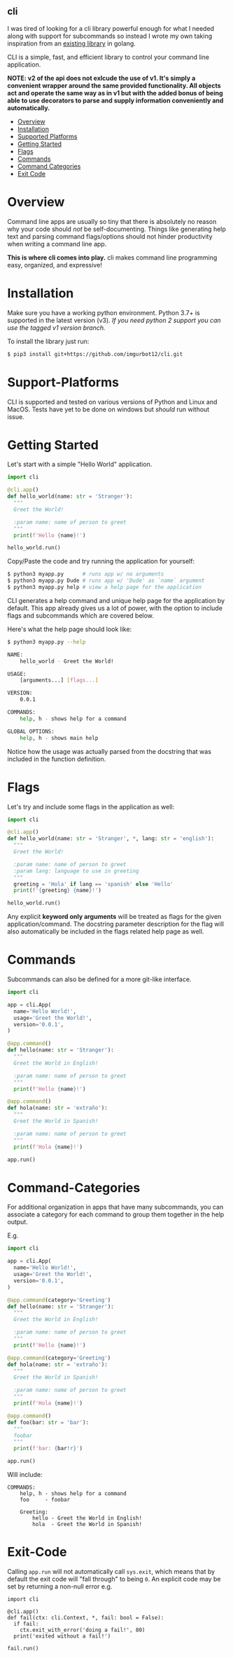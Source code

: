 cli
---

I was tired of looking for a cli library powerful enough for what I needed along with
support for subcommands so instead I wrote my own taking inspiration from an 
[existing library](https://github.com/urfave/cli) in golang.

CLI is a simple, fast, and efficient library to control your command line application.

**NOTE: v2 of the api does not exlcude the use of v1. It's simply a convenient wrapper
around the same provided functionality. All objects act and operate the same way
as in v1 but with the added bonus of being able to use decorators to parse and supply
information conveniently and automatically.**

<!-- toc -->

- [Overview](#Overview)
- [Installation](#Installation)
- [Supported Platforms](#Supported-Platforms)
- [Getting Started](#Getting-Started)
- [Flags](#Flags)
- [Commands](#Commands)
- [Command Categories](#Command-Categories)
- [Exit Code](#Exit-Code)

<!-- tocstop -->

# Overview

Command line apps are usually so tiny that there is absolutely no reason why
your code should *not* be self-documenting. Things like generating help text and
parsing command flags/options should not hinder productivity when writing a
command line app.

**This is where cli comes into play.** cli makes command line programming easy,
organized, and expressive!

# Installation

Make sure you have a working python environment. Python 3.7+ is supported in the latest
version (v3). _If you need python 2 support you can use the tagged v1 version branch._

To install the library just run:
```bash
$ pip3 install git+https://github.com/imgurbot12/cli.git
```

# Support-Platforms

CLI is supported and tested on various versions of Python and Linux and MacOS.
Tests have yet to be done on windows but _should_ run without issue.

# Getting Started

Let's start with a simple "Hello World" application.

```python
import cli

@cli.app()
def hello_world(name: str = 'Stranger'):
  """
  Greet the World!

  :param name: name of person to greet
  """
  print(f'Hello {name}!')

hello_world.run()
```

Copy/Paste the code and try running the application for yourself:
```bash
$ python3 myapp.py      # runs app w/ no arguments
$ python3 myapp.py Dude # runs app w/ 'Dude' as `name` argument 
$ python3 myapp.py help # view a help page for the application
```

CLI generates a help command and unique help page for the application 
by default. This app already gives us a lot of power, with the option 
to include flags and subcommands which are covered below.

Here's what the help page should look like:
```bash
$ python3 myapp.py --help

NAME:
    hello_world - Greet the World!

USAGE:
    [arguments...] [flags...]

VERSION:
    0.0.1

COMMANDS:
    help, h - shows help for a command

GLOBAL OPTIONS:
    help, h - shows main help
```

Notice how the usage was actually parsed from the docstring
that was included in the function definition.

# Flags

Let's try and include some flags in the application as well:

```python
import cli

@cli.app()
def hello_world(name: str = 'Stranger', *, lang: str = 'english'):
  """
  Greet the World!

  :param name: name of person to greet
  :param lang: language to use in greeting
  """
  greeting = 'Hola' if lang == 'spanish' else 'Hello'
  print(f'{greeting} {name}!')

hello_world.run()
```

Any explicit **keyword only arguments** will be treated as flags for
the given application/command. The docstring parameter description
for the flag will also automatically be included in the flags related 
help page as well.

# Commands

Subcommands can also be defined for a more git-like interface.

```python
import cli

app = cli.App(
  name='Hello World!',
  usage='Greet the World!',
  version='0.0.1',
)

@app.command()
def hello(name: str = 'Stranger'):
  """
  Greet the World in English!

  :param name: name of person to greet
  """
  print(f'Hello {name}!')

@app.command()
def hola(name: str = 'extraño'):
  """
  Greet the World in Spanish!

  :param name: name of person to greet
  """
  print(f'Hola {name}!')

app.run()
```

# Command-Categories

For additional organization in apps that have many subcommands, you
can associate a category for each command to group them together in
the help output.

E.g.

```python
import cli

app = cli.App(
  name='Hello World!',
  usage='Greet the World!',
  version='0.0.1',
)

@app.command(category='Greeting')
def hello(name: str = 'Stranger'):
  """
  Greet the World in English!

  :param name: name of person to greet
  """
  print(f'Hello {name}!')

@app.command(category='Greeting')
def hola(name: str = 'extraño'):
  """
  Greet the World in Spanish!

  :param name: name of person to greet
  """
  print(f'Hola {name}!')

@app.command()
def foo(bar: str = 'bar'):
  """
  foobar
  """
  print(f'bar: {bar!r}')

app.run()
```

Will include:

```
COMMANDS:
    help, h - shows help for a command
    foo     - foobar

    Greeting:
        hello - Greet the World in English!
        hola  - Greet the World in Spanish!
```

# Exit-Code

Calling `app.run` will not automatically call `sys.exit`, which means that by
default the exit code will "fall through" to being `0`. An explicit code may
be set by returning a non-null error e.g.

```
import cli

@cli.app()
def fail(ctx: cli.Context, *, fail: bool = False):
  if fail:
    ctx.exit_with_error('doing a fail!', 80)
  print('exited without a fail!')

fail.run()
```


